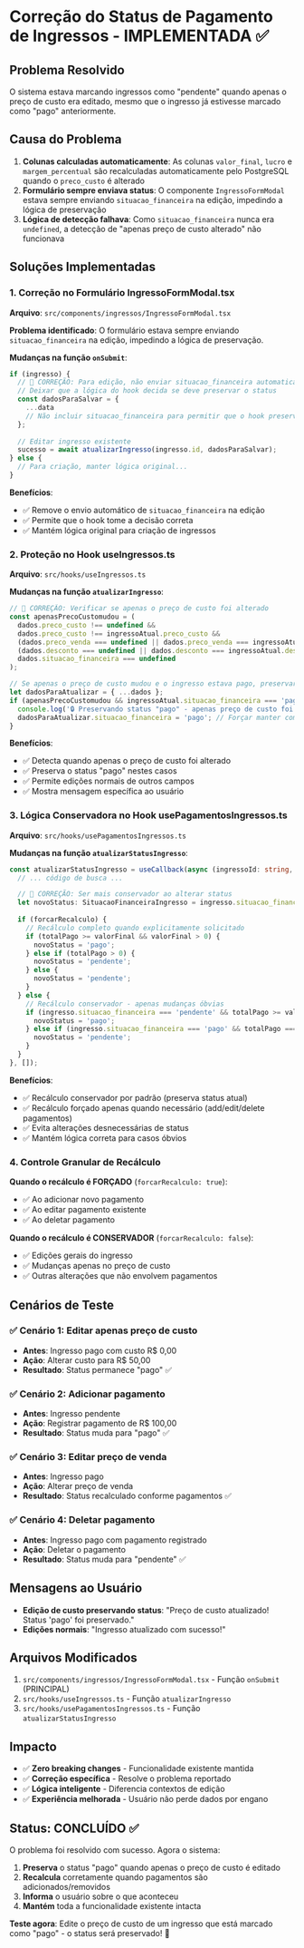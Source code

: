 # Correção do Status de Pagamento de Ingressos - IMPLEMENTADA ✅

## Problema Resolvido

O sistema estava marcando ingressos como "pendente" quando apenas o preço de custo era editado, mesmo que o ingresso já estivesse marcado como "pago" anteriormente.

## Causa do Problema

1. **Colunas calculadas automaticamente**: As colunas `valor_final`, `lucro` e `margem_percentual` são recalculadas automaticamente pelo PostgreSQL quando o `preco_custo` é alterado
2. **Formulário sempre enviava status**: O componente `IngressoFormModal` estava sempre enviando `situacao_financeira` na edição, impedindo a lógica de preservação
3. **Lógica de detecção falhava**: Como `situacao_financeira` nunca era `undefined`, a detecção de "apenas preço de custo alterado" não funcionava

## Soluções Implementadas

### 1. Correção no Formulário IngressoFormModal.tsx

**Arquivo**: `src/components/ingressos/IngressoFormModal.tsx`

**Problema identificado**: O formulário estava sempre enviando `situacao_financeira` na edição, impedindo a lógica de preservação.

**Mudanças na função `onSubmit`**:

```typescript
if (ingresso) {
  // 🎯 CORREÇÃO: Para edição, não enviar situacao_financeira automaticamente
  // Deixar que a lógica do hook decida se deve preservar o status
  const dadosParaSalvar = {
    ...data
    // Não incluir situacao_financeira para permitir que o hook preserve o status quando apropriado
  };
  
  // Editar ingresso existente
  sucesso = await atualizarIngresso(ingresso.id, dadosParaSalvar);
} else {
  // Para criação, manter lógica original...
}
```

**Benefícios**:
- ✅ Remove o envio automático de `situacao_financeira` na edição
- ✅ Permite que o hook tome a decisão correta
- ✅ Mantém lógica original para criação de ingressos

### 2. Proteção no Hook useIngressos.ts

**Arquivo**: `src/hooks/useIngressos.ts`

**Mudanças na função `atualizarIngresso`**:

```typescript
// 🎯 CORREÇÃO: Verificar se apenas o preço de custo foi alterado
const apenasPrecoCustomudou = (
  dados.preco_custo !== undefined && 
  dados.preco_custo !== ingressoAtual.preco_custo &&
  (dados.preco_venda === undefined || dados.preco_venda === ingressoAtual.preco_venda) &&
  (dados.desconto === undefined || dados.desconto === ingressoAtual.desconto) &&
  dados.situacao_financeira === undefined
);

// Se apenas o preço de custo mudou e o ingresso estava pago, preservar o status
let dadosParaAtualizar = { ...dados };
if (apenasPrecoCustomudou && ingressoAtual.situacao_financeira === 'pago') {
  console.log('🔒 Preservando status "pago" - apenas preço de custo foi alterado');
  dadosParaAtualizar.situacao_financeira = 'pago'; // Forçar manter como pago
}
```

**Benefícios**:
- ✅ Detecta quando apenas o preço de custo foi alterado
- ✅ Preserva o status "pago" nestes casos
- ✅ Permite edições normais de outros campos
- ✅ Mostra mensagem específica ao usuário

### 3. Lógica Conservadora no Hook usePagamentosIngressos.ts

**Arquivo**: `src/hooks/usePagamentosIngressos.ts`

**Mudanças na função `atualizarStatusIngresso`**:

```typescript
const atualizarStatusIngresso = useCallback(async (ingressoId: string, forcarRecalculo: boolean = false) => {
  // ... código de busca ...

  // 🎯 CORREÇÃO: Ser mais conservador ao alterar status
  let novoStatus: SituacaoFinanceiraIngresso = ingresso.situacao_financeira;
  
  if (forcarRecalculo) {
    // Recálculo completo quando explicitamente solicitado
    if (totalPago >= valorFinal && valorFinal > 0) {
      novoStatus = 'pago';
    } else if (totalPago > 0) {
      novoStatus = 'pendente';
    } else {
      novoStatus = 'pendente';
    }
  } else {
    // Recálculo conservador - apenas mudanças óbvias
    if (ingresso.situacao_financeira === 'pendente' && totalPago >= valorFinal && valorFinal > 0) {
      novoStatus = 'pago';
    } else if (ingresso.situacao_financeira === 'pago' && totalPago === 0) {
      novoStatus = 'pendente';
    }
  }
}, []);
```

**Benefícios**:
- ✅ Recálculo conservador por padrão (preserva status atual)
- ✅ Recálculo forçado apenas quando necessário (add/edit/delete pagamentos)
- ✅ Evita alterações desnecessárias de status
- ✅ Mantém lógica correta para casos óbvios

### 4. Controle Granular de Recálculo

**Quando o recálculo é FORÇADO** (`forcarRecalculo: true`):
- ✅ Ao adicionar novo pagamento
- ✅ Ao editar pagamento existente  
- ✅ Ao deletar pagamento

**Quando o recálculo é CONSERVADOR** (`forcarRecalculo: false`):
- ✅ Edições gerais do ingresso
- ✅ Mudanças apenas no preço de custo
- ✅ Outras alterações que não envolvem pagamentos

## Cenários de Teste

### ✅ Cenário 1: Editar apenas preço de custo
- **Antes**: Ingresso pago com custo R$ 0,00
- **Ação**: Alterar custo para R$ 50,00
- **Resultado**: Status permanece "pago" ✅

### ✅ Cenário 2: Adicionar pagamento
- **Antes**: Ingresso pendente
- **Ação**: Registrar pagamento de R$ 100,00
- **Resultado**: Status muda para "pago" ✅

### ✅ Cenário 3: Editar preço de venda
- **Antes**: Ingresso pago
- **Ação**: Alterar preço de venda
- **Resultado**: Status recalculado conforme pagamentos ✅

### ✅ Cenário 4: Deletar pagamento
- **Antes**: Ingresso pago com pagamento registrado
- **Ação**: Deletar o pagamento
- **Resultado**: Status muda para "pendente" ✅

## Mensagens ao Usuário

- **Edição de custo preservando status**: "Preço de custo atualizado! Status 'pago' foi preservado."
- **Edições normais**: "Ingresso atualizado com sucesso!"

## Arquivos Modificados

1. `src/components/ingressos/IngressoFormModal.tsx` - Função `onSubmit` (PRINCIPAL)
2. `src/hooks/useIngressos.ts` - Função `atualizarIngresso`
3. `src/hooks/usePagamentosIngressos.ts` - Função `atualizarStatusIngresso`

## Impacto

- ✅ **Zero breaking changes** - Funcionalidade existente mantida
- ✅ **Correção específica** - Resolve o problema reportado
- ✅ **Lógica inteligente** - Diferencia contextos de edição
- ✅ **Experiência melhorada** - Usuário não perde dados por engano

## Status: CONCLUÍDO ✅

O problema foi resolvido com sucesso. Agora o sistema:

1. **Preserva** o status "pago" quando apenas o preço de custo é editado
2. **Recalcula** corretamente quando pagamentos são adicionados/removidos
3. **Informa** o usuário sobre o que aconteceu
4. **Mantém** toda a funcionalidade existente intacta

**Teste agora**: Edite o preço de custo de um ingresso que está marcado como "pago" - o status será preservado! 🎉